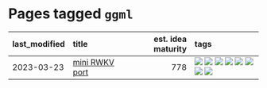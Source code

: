 # Pages tagged `ggml`

|last_modified|title|est. idea maturity|tags
|:---|:---|---:|:---|
|2023-03-23|[mini RWKV port](../rust_rwkv.md)|778|[![](https://img.shields.io/badge/tag-RNN-a3de36)](../tags/RNN.md) [![](https://img.shields.io/badge/tag-completed-496a1)](../tags/completed.md) [![](https://img.shields.io/badge/tag-experimental-3f9741)](../tags/experimental.md) [![](https://img.shields.io/badge/tag-ggml-926797)](../tags/ggml.md) [![](https://img.shields.io/badge/tag-mobilenet-e2ec85)](../tags/mobilenet.md) [![](https://img.shields.io/badge/tag-model_compression-b08442)](../tags/model_compression.md) [![](https://img.shields.io/badge/tag-tooling-c6963e)](../tags/tooling.md) [![](https://img.shields.io/badge/tag-wip-6013c8)](../tags/wip.md)|